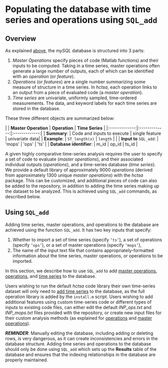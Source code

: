 # Populating the database with time series and operations using `SQL_add`
<!--{#sec:PopulatingDatabase}-->

## Overview

As explained [above](database_structure.md), the *mySQL* database is structured into 3 parts:

1. *Master Operations* specify pieces of code (Matlab functions) and their inputs to be computed. Taking in a time series, master operations often generate a large number of outputs, each of which can be identified with an *operation* (or *feature*).
2. *Operations* (or *features*) are a single number summarizing some measure of structure in a time series. In *hctsa*, each operation links to an output from a piece of evaluated code (a *master operation*).
3. *Time series* are univariate, uniformly sampled, time-ordered measurements. The data, and keyword labels for each time series are stored in the database.

These three different objects are summarized below:

| | **Master Operation** | **Operation** | **Time Series** |
|:-------------:|:-------------:|:-------------:|
| **Summary**: | Code and inputs to execute | single feature | univariate data|
| **Example**: | `ST_length(x)` | `length` | |
| **Input to** `SQL_add`: | 'mops' | 'ops' | 'ts' |
| **Database identifier**: | m_id | op_id | ts_id |



A given highly comparative time-series analysis requires the user to specify a set of code to evaluate (*master operations*), and their associated individual outputs (*operations*), and a time-series database (*time series*).
We provide a default library of approximately 9000 *operations* (derived from approximately 1300 unique *master operations*) with the *hctsa* package.
This can be customized, and additional pieces of code can also be added to the repository, in addition to adding the time series making up the dataset to be analyzed.
This is achieved using `SQL_add` commands, as described below.

## Using `SQL_add`

Adding time series, master operations, and operations to the database are achieved using the function `SQL_add`.
It has two key inputs that specify:

1. Whether to import a set of time series (specify `‘ts’`), a set of operations (specify `‘ops’`), or a set of master operations (specify `‘mops’`),
2. The name of the input text file that contains appropriately-formatted information about the time series, master operations, or operations to be imported.

In this section, we describe how to use `SQL_add` to add [master operations](adding_master_operations.md), [operations](adding_operations.md), and [time series](adding_time_series.md) to the database.

Users wishing to run the default *hctsa* code library their own time-series dataset will only need to [add time series](adding_time_series.md) to the database, as the full operation library is added by the `install.m` script.
Users wishing to add additional features using custom time-series code or different types of inputs to existing code files, can either edit the default *INP_ops.txt* and *INP_mops.txt* files provided with the repository, or create new input files for their custom analysis methods (as explained for [operations](adding_operations.md) and [master operations](adding_master_operations.md)).

***REMINDER***: Manually editing the database, including adding or deleting rows, is very dangerous, as it can create inconsistencies and errors in the database structure.
Adding time series and operations to the database should only be done using `SQL_add` which sets up the **Results** table of the database and ensures that the indexing relationships in the database
are properly maintained.

